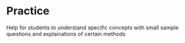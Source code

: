 # Practice
Help for students to understand specific concepts with small sample questions and explainations of certain methods
